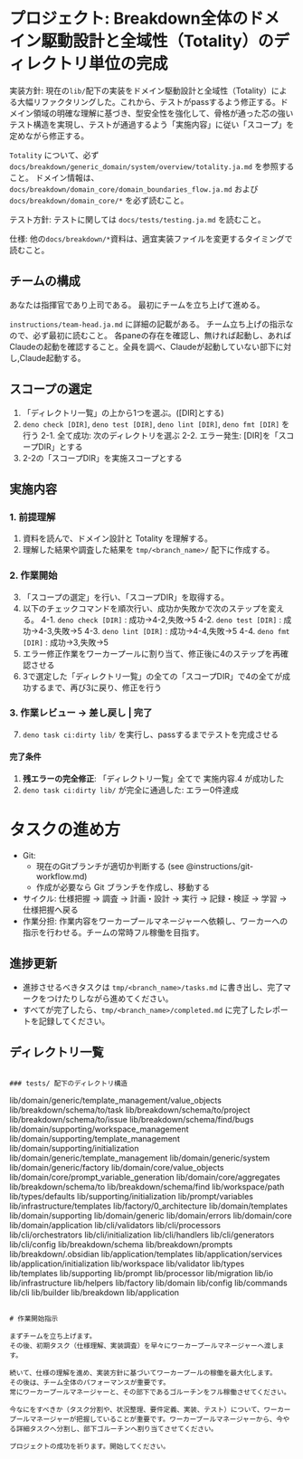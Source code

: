 # プロジェクト: Breakdown全体のドメイン駆動設計と全域性（Totality）のディレクトリ単位の完成

実装方針:
現在の`lib/`配下の実装をドメイン駆動設計と全域性（Totality）による大幅リファクタリングした。これから、テストがpassするよう修正する。ドメイン領域の明確な理解に基づき、型安全性を強化して、骨格が通った芯の強いテスト構造を実現し、テストが通過するよう「実施内容」に従い「スコープ」を定めながら修正する。

`Totality` について、必ず `docs/breakdown/generic_domain/system/overview/totality.ja.md` を参照すること。
ドメイン情報は、 `docs/breakdown/domain_core/domain_boundaries_flow.ja.md` および `docs/breakdown/domain_core/*` を必ず読むこと。

テスト方針:
テストに関しては `docs/tests/testing.ja.md` を読むこと。

仕様:
他の`docs/breakdown/*`資料は、適宜実装ファイルを変更するタイミングで読むこと。

## チームの構成

あなたは指揮官であり上司である。
最初にチームを立ち上げて進める。

`instructions/team-head.ja.md` に詳細の記載がある。
チーム立ち上げの指示なので、必ず最初に読むこと。
各paneの存在を確認し、無ければ起動し、あればClaudeの起動を確認すること。全員を調べ、Claudeが起動していない部下に対し,Claude起動する。

## スコープの選定

1. 「ディレクトリ一覧」の上から1つを選ぶ。([DIR]とする)
2. `deno check [DIR]`, `deno test [DIR]`, `deno lint [DIR]`, `deno fmt [DIR]` を行う
2-1. 全て成功: 次のディレクトリを選ぶ
2-2. エラー発生: [DIR]を「スコープDIR」とする
3. 2-2の「スコープDIR」を実施スコープとする

## 実施内容

### 1. 前提理解
1. 資料を読んで、ドメイン設計と Totality を理解する。
2. 理解した結果や調査した結果を `tmp/<branch_name>/` 配下に作成する。

### 2. 作業開始
3. 「スコープの選定」を行い、「スコープDIR」を取得する。
4. 以下のチェックコマンドを順次行い、成功か失敗かで次のステップを変える。
4-1. `deno check [DIR]` : 成功→4-2,失敗→5
4-2. `deno test [DIR]` : 成功→4-3,失敗→5
4-3. `deno lint [DIR]` : 成功→4-4,失敗→5
4-4. `deno fmt [DIR]`  : 成功→3,失敗→5
5. エラー修正作業をワーカープールに割り当て、修正後に4のステップを再確認させる
6. 3で選定した「ディレクトリ一覧」の全ての「スコープDIR」で4の全てが成功するまで、再び3に戻り、修正を行う

### 3. 作業レビュー → 差し戻し | 完了

7. `deno task ci:dirty lib/` を実行し、passするまでテストを完成させる

#### 完了条件

1. **残エラーの完全修正**: 「ディレクトリ一覧」全てで 実施内容.4 が成功した
2. `deno task ci:dirty lib/` が完全に通過した: エラー0件達成


# タスクの進め方

- Git:
  - 現在のGitブランチが適切か判断する (see @instructions/git-workflow.md)
  - 作成が必要なら Git ブランチを作成し、移動する
- サイクル: 仕様把握 → 調査 → 計画・設計 → 実行 → 記録・検証 → 学習 → 仕様把握へ戻る
- 作業分担: 作業内容をワーカープールマネージャーへ依頼し、ワーカーへの指示を行わせる。チームの常時フル稼働を目指す。

## 進捗更新

- 進捗させるべきタスクは `tmp/<branch_name>/tasks.md` に書き出し、完了マークをつけたりしながら進めてください。
- すべてが完了したら、`tmp/<branch_name>/completed.md` に完了したレポートを記録してください。


## ディレクトリ一覧

```

### tests/ 配下のディレクトリ構造

```
lib/domain/generic/template_management/value_objects
lib/breakdown/schema/to/task
lib/breakdown/schema/to/project
lib/breakdown/schema/to/issue
lib/breakdown/schema/find/bugs
lib/domain/supporting/workspace_management
lib/domain/supporting/template_management
lib/domain/supporting/initialization
lib/domain/generic/template_management
lib/domain/generic/system
lib/domain/generic/factory
lib/domain/core/value_objects
lib/domain/core/prompt_variable_generation
lib/domain/core/aggregates
lib/breakdown/schema/to
lib/breakdown/schema/find
lib/workspace/path
lib/types/defaults
lib/supporting/initialization
lib/prompt/variables
lib/infrastructure/templates
lib/factory/0_architecture
lib/domain/templates
lib/domain/supporting
lib/domain/generic
lib/domain/errors
lib/domain/core
lib/domain/application
lib/cli/validators
lib/cli/processors
lib/cli/orchestrators
lib/cli/initialization
lib/cli/handlers
lib/cli/generators
lib/cli/config
lib/breakdown/schema
lib/breakdown/prompts
lib/breakdown/.obsidian
lib/application/templates
lib/application/services
lib/application/initialization
lib/workspace
lib/validator
lib/types
lib/templates
lib/supporting
lib/prompt
lib/processor
lib/migration
lib/io
lib/infrastructure
lib/helpers
lib/factory
lib/domain
lib/config
lib/commands
lib/cli
lib/builder
lib/breakdown
lib/application
```

# 作業開始指示

まずチームを立ち上げます。
その後、初期タスク（仕様理解、実装調査）を早々にワーカープールマネージャーへ渡します。

続いて、仕様の理解を進め、実装方針に基づいてワーカープールの稼働を最大化します。
その後は、チーム全体のパフォーマンスが重要です。
常にワーカープールマネージャーと、その部下であるゴルーチンをフル稼働させてください。

今なにをすべきか（タスク分割や、状況整理、要件定義、実装、テスト）について、ワーカープールマネージャーが把握していることが重要です。ワーカープールマネージャーから、今やる詳細タスクへ分割し、部下ゴルーチンへ割り当てさせてください。

プロジェクトの成功を祈ります。開始してください。



